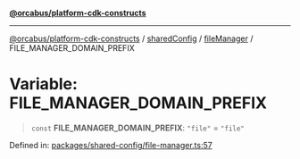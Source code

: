[**@orcabus/platform-cdk-constructs**](../../../../../../README.md)

***

[@orcabus/platform-cdk-constructs](../../../../../../README.md) / [sharedConfig](../../../README.md) / [fileManager](../README.md) / FILE\_MANAGER\_DOMAIN\_PREFIX

# Variable: FILE\_MANAGER\_DOMAIN\_PREFIX

> `const` **FILE\_MANAGER\_DOMAIN\_PREFIX**: `"file"` = `"file"`

Defined in: [packages/shared-config/file-manager.ts:57](https://github.com/OrcaBus/platform-cdk-constructs/blob/main/packages/shared-config/file-manager.ts#L57)
